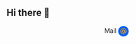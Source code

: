 ## Hi there 👋
<p align="center">
  Mail
  <img valign="middle" src="https://github.com/dwfwby/dwfwby/blob/main/mail_ru_logo_icon_147267.webp" width="24">
</p>
